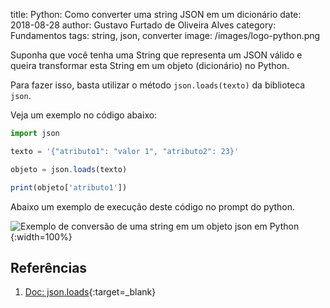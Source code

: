 title: Python: Como converter uma string JSON em um dicionário
date: 2018-08-28
author: Gustavo Furtado de Oliveira Alves
category: Fundamentos
tags: string, json, converter
image: /images/logo-python.png

Suponha que você tenha uma String que representa um JSON válido e queira transformar esta String em um objeto (dicionário) no Python.

Para fazer isso, basta utilizar o método `json.loads(texto)` da biblioteca `json`.

Veja um exemplo no código abaixo:

```javascript
import json

texto = '{"atributo1": "valor 1", "atributo2": 23}'

objeto = json.loads(texto)

print(objeto['atributo1'])
```

Abaixo um exemplo de execução deste código no prompt do python.

![Exemplo de conversão de uma string em um objeto json em Python](/images/converte-string-para-json-em-python.gif){:width=100%}

## Referências

1. [Doc: json.loads](https://docs.python.org/3/library/json.html#json.loads){:target=\_blank}
